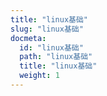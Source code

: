 ```yaml
---
title: "linux基础"
slug: "linux基础"
docmeta:
  id: "linux基础"
  path: "linux基础"
  title: "linux基础"
  weight: 1
---
```

		